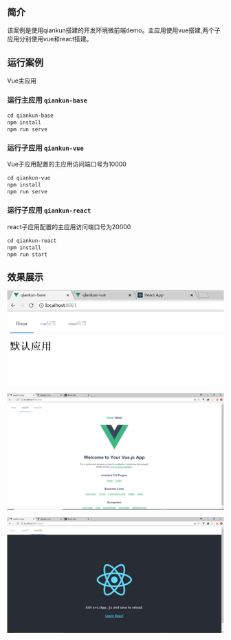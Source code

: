 ## 简介

该案例是使用qiankun搭建的开发环境微前端demo。主应用使用vue搭建,两个子应用分别使用vue和react搭建。

## 运行案例

Vue主应用

### 运行主应用 ```qiankun-base```

```
cd qiankun-base
npm install
npm run serve
```

### 运行子应用 ```qiankun-vue```

Vue子应用配置的主应用访问端口号为10000

```
cd qiankun-vue
npm install
npm run serve
```

### 运行子应用 ```qiankun-react```

react子应用配置的主应用访问端口号为20000

```
cd qiankun-react
npm install
npm run start
```


## 效果展示
<p>
<img
    alt="vue主应用" src="https://raw.githubusercontent.com/zhanghaifeng213/qiankun-demo/master/preview/base.png">
</p>
<p>
<img
    alt="vue子应用" src="https://raw.githubusercontent.com/zhanghaifeng213/qiankun-demo/master/preview/vue.png">
</p>
<p>
<img
    alt="react子应用" src="https://raw.githubusercontent.com/zhanghaifeng213/qiankun-demo/master/preview/react.png">
</p>